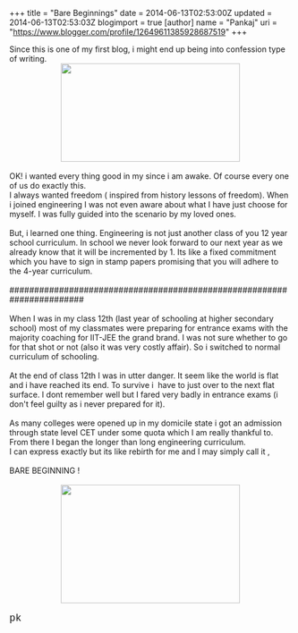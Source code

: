 +++
title = "Bare Beginnings"
date = 2014-06-13T02:53:00Z
updated = 2014-06-13T02:53:03Z
blogimport = true 
[author]
	name = "Pankaj"
	uri = "https://www.blogger.com/profile/12649611385928687519"
+++

<div dir="ltr" style="text-align: left;" trbidi="on">Since this is one of my first blog, i might end up being into confession type of writing.<br /><div class="separator" style="clear: both; text-align: center;"><a href="http://1.bp.blogspot.com/-09LOi9i329o/U5rJvejGgSI/AAAAAAAAFMM/Nt_wbk1tjE4/s1600/url.jpg" imageanchor="1" style="margin-left: 1em; margin-right: 1em;"><img border="0" src="http://1.bp.blogspot.com/-09LOi9i329o/U5rJvejGgSI/AAAAAAAAFMM/Nt_wbk1tjE4/s1600/url.jpg" height="176" width="320" /></a></div><br />OK! i wanted every thing good in my since i am awake. Of course every one of us do exactly this.<br />I always wanted freedom ( inspired from history lessons of freedom). When i joined engineering I was not even aware about what I have just choose for myself. I was fully guided into the scenario by my loved ones.<br /><br />But, i learned one thing. Engineering is not just another class of you 12 year school curriculum. In school we never look forward to our next year as we already know that it will be incremented by 1. Its like a fixed commitment which you have to sign in stamp papers promising that you will adhere to the 4-year curriculum.<br /><br />#######################################################################<br /><br />When I was in my class 12th (last year of schooling at higher secondary school) most of my classmates were preparing for entrance exams with the majority coaching for IIT-JEE the grand brand. I was not sure whether to go for that shot or not (also it was very costly affair). So i switched to normal curriculum of schooling.<br /><br />At the end of class 12th I was in utter danger. It seem like the world is flat and i have reached its end. To survive i&nbsp; have to just over to the next flat surface. I dont remember well but I fared very badly in entrance exams (i don't feel guilty as i never prepared for it).<br /><br />As many colleges were opened up in my domicile state i got an admission through state level CET under some quota which I am really thankful to.<br />From there I began the longer than long engineering curriculum.<br />I can express exactly but its like rebirth for me and I may simply call it ,<br /><br />BARE BEGINNING !<br /><br /><div class="separator" style="clear: both; text-align: center;"><a href="http://3.bp.blogspot.com/-oIhaEcZvJzg/U5rJOrxTr4I/AAAAAAAAFME/9Gls9sJIiKQ/s1600/url.jpeg" imageanchor="1" style="margin-left: 1em; margin-right: 1em;"><img border="0" src="http://3.bp.blogspot.com/-oIhaEcZvJzg/U5rJOrxTr4I/AAAAAAAAFME/9Gls9sJIiKQ/s1600/url.jpeg" height="212" width="320" /></a></div><br /><span style="font-family: &quot;Courier New&quot;,Courier,monospace;"><span style="font-size: large;">pk</span></span><br /><br /><br /><br /><br /><br /><br /><br /><br /><br /><br /><br /><br /><br /><br /><br /><br /><br /><br /><br /><br /></div>
